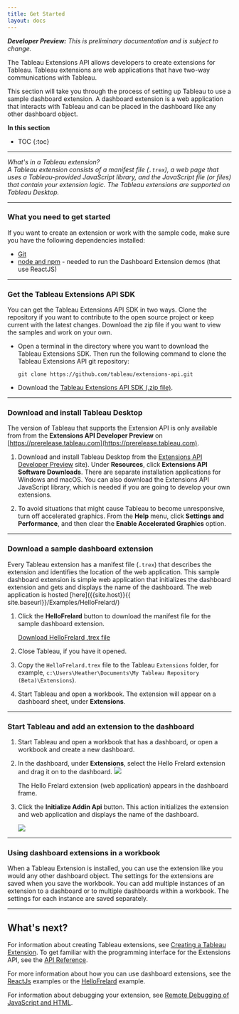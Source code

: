 ```yaml
---
title: Get Started
layout: docs
---
```


<div class="alert alert-info">
    <i><b>Developer Preview:</b> This is preliminary documentation and is subject to change.</i> 
</div> 


The Tableau Extensions API allows developers to create extensions for Tableau. Tableau extensions are web applications that have two-way communications with Tableau.
 
This section will take you through the process of setting up Tableau to use a sample dashboard extension. A dashboard extension is a web application that interacts with Tableau and can be placed in the dashboard like any other dashboard object.




**In this section**

* TOC
{:toc}


----
*What's in a Tableau extension? <br/>
A Tableau extension consists of a manifest file (`.trex`), a web page that uses a Tableau-provided JavaScript library, and the JavaScript file (or files) that contain your extension logic. The Tableau extensions are supported on Tableau Desktop.*

---




### What you need to get started

If you want to create an extension or work with the sample code, make sure you have the following dependencies installed:

* [Git](https://git-scm.com/downloads)
* [node and npm](https://nodejs.org/en/download/) - needed to run the Dashboard Extension demos (that use ReactJS)



----

### Get the Tableau Extensions API SDK

You can get the Tableau Extensions API SDK in two ways. Clone the repository if you want to contribute to the open source project or keep current with the latest changes. Download the zip file if you want to view the samples and work on your own.

- Open a terminal in the directory where you want to download the Tableau Extensions SDK.  Then run the following command to clone
   the Tableau Extensions API git repository:

   `git clone https://github.com/tableau/extensions-api.git`

- Download the [Tableau Extensions API SDK (.zip file)](https://github.com/tableau/extensions-api/archive/master.zip).




---
### Download and install Tableau Desktop


The version of Tableau that supports the Extension API is only available from from the **Extensions API Developer Preview** on [https://prerelease.tableau.com](https://prerelease.tableau.com). 
1. Download and install Tableau Desktop from the [Extensions API Developer Preview](https://prerelease.tableau.com) site). 
   Under **Resources**, click **Extensions API Software Downloads**. There are separate installation applications for Windows and macOS. You can also download the Extensions API JavaScript library, which is needed if you are going to develop your own extensions.

2. To avoid situations that might cause Tableau to become unresponsive, turn off accelerated graphics. From the **Help** menu, click **Settings and Performance**, and then clear the **Enable Accelerated Graphics** option. 


--- 
### Download a sample dashboard extension 


Every Tableau extension has a manifest file (`.trex`) that describes the extension and identifies the location of the web application. This sample dashboard extension is simple web application that initializes the dashboard extension and gets and displays the name of the dashboard. The web application is hosted [here]({{site.host}}{{ site.baseurl}}/Examples/HelloFrelard/)


1. Click the **HelloFrelard** button to download the manifest file for the sample dashboard extension. 

    <a class="btn btn-primary btn-lg" href="{{ site.baseurl }}/samples/gitHelloFrelard.tflx" role="button" download>Download HelloFrelard .trex file</a>&nbsp;&nbsp; 

2. Close Tableau, if you have it opened. 
3. Copy the `HelloFrelard.trex` file to the Tableau `Extensions` folder, for example, `c:\Users\Heather\Documents\My Tableau Repository (Beta)\Extensions`). 
4. Start Tableau and open a workbook. The extension will appear on a dashboard sheet, under **Extensions**.




---
### Start Tableau and add an extension to the dashboard

1. Start Tableau and open a workbook that has a dashboard, or open a workbook and create a new dashboard. 
2. In the dashboard, under **Extensions**, select the Hello Frelard extension and drag it on to the dashboard. 
   ![]({{site.baseurl}}/assets/hellofrelard_sm.png)
   
   The Hello Frelard extension (web application) appears in the dashboard frame. 
3. Click the **Initialize Addin Api** button.  This action initializes the extension and web application and displays the name of the dashboard. 

   ![]({{site.baseurl}}/assets/hello_test2.gif) 



---
### Using dashboard extensions in a workbook
When a Tableau Extension is installed, you can use the extension like you would any other dashboard object. The settings for the extensions are saved when you save the workbook. 
You can add multiple instances of an extension to a dashboard or to multiple dashboards within a workbook. The settings for each instance are saved separately.



------------------------------------------------------------------------
  
## What's next?

For information about creating Tableau extensions, see [Creating a Tableau Extension]({{site.baseurl}}/docs/trex_create.html).
To get familiar with the programming interface for the Extensions API, see the <a href="{{site.baseurl}}/docs/index.html" target="_blank">API Reference</a>.

For more information about how you can use dashboard extensions, see the [ReactJs](https://github.com/tableau/ProjectFrelard/tree/master/Examples/ReactJs) examples or the [HelloFrelard](https://github.com/tableau/ProjectFrelard/tree/master/Examples/HelloFrelard) example.   


For information about debugging your extension, see [Remote Debugging of JavaScript and HTML]({{site.baseurl}}/docs/trex_debugging.html).
